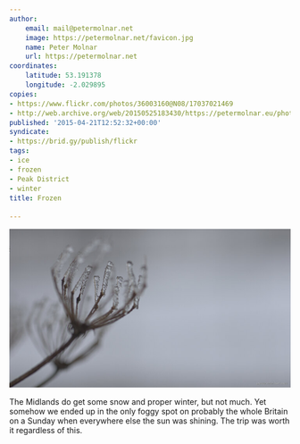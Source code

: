 ```yaml
---
author:
    email: mail@petermolnar.net
    image: https://petermolnar.net/favicon.jpg
    name: Peter Molnar
    url: https://petermolnar.net
coordinates:
    latitude: 53.191378
    longitude: -2.029895
copies:
- https://www.flickr.com/photos/36003160@N08/17037021469
- http://web.archive.org/web/20150525183430/https://petermolnar.eu/photo/frozen/
published: '2015-04-21T12:52:32+00:00'
syndicate:
- https://brid.gy/publish/flickr
tags:
- ice
- frozen
- Peak District
- winter
title: Frozen

---
```


![](frozen.jpg)

The Midlands do get some snow and proper winter, but not much. Yet
somehow we ended up in the only foggy spot on probably the whole Britain
on a Sunday when everywhere else the sun was shining. The trip was worth
it regardless of this.